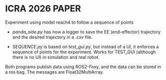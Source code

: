 # ICRA 2026 PAPER

Experiment using model reach4 to follow a sequence of points

* *panda_side.py* has now a logger to save the EE (end-effector) trajectory and the desired trajectory in a *.csv* file.

* *SEQUENCE.py* is based on *test_gui.py*, but instead of a UI, it enforces a sequence of points for the experiment. Works for TEST_GUI (although there is no UI) in simulation and real robot.

Both programs publish data using ROS2-Foxy, and the data can be stored in a ros bag. The messages are Float32MultiArray.